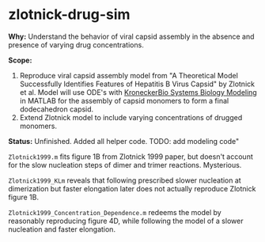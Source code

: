 # zlotnick-drug-sim


**Why:** Understand the behavior of viral capsid assembly in the absence and presence of varying drug concentrations.

**Scope:** 
1.  Reproduce viral capsid assembly model from "A Theoretical Model Successfully Identifies Features of Hepatitis B Virus Capsid" by Zlotnick et al. Model will use ODE's with [KroneckerBio Systems Biology Modeling](https://github.com/kroneckerbio/kroneckerbio) in MATLAB for the assembly of capsid monomers to form a final dodecahedron capsid.  
2.  Extend Zlotnick model to include varying concentrations of drugged monomers.


**Status:** Unfinished.  Added all helper code.  TODO: add modeling code"

`Zlotnick1999.m` fits figure 1B from Zlotnick 1999 paper, but doesn't account for the slow nucleation steps of dimer and trimer reactions.  Mysterious. 

`Zlotnick1999_KLm` reveals that following prescribed slower nucleation at dimerization but faster elongation later does not actually reproduce Zlotnick figure 1B.

`Zlotnick1999_Concentration_Dependence.m` redeems the model by reasonably reproducing figure 4D, while following the model of a slower nucleation and faster elongation.



